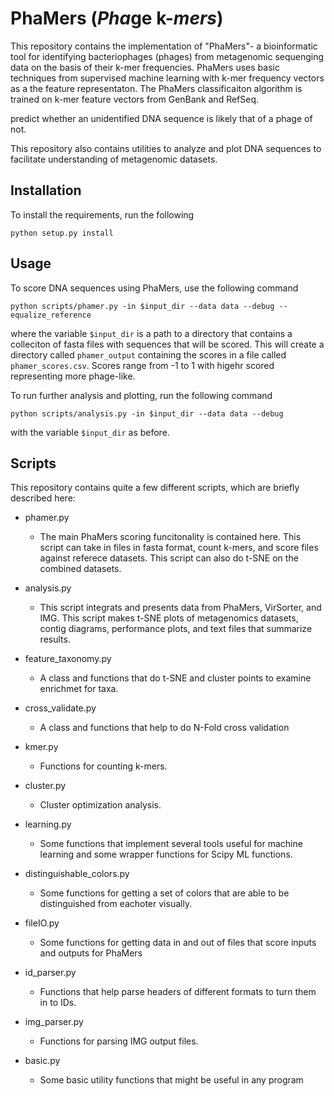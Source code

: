 # PhaMers (*Pha*ge k-*mers*)

This repository contains the implementation of "PhaMers"- a bioinformatic
tool for identifying bacteriophages (phages) from metagenomic sequenging data
on the basis of their k-mer frequencies. PhaMers uses basic techniques from
supervised machine learning with k-mer frequency vectors as a the feature
representaton. The PhaMers classificaiton algorithm is trained on k-mer
feature vectors from GenBank and RefSeq.
 
 predict whether an unidentified DNA sequence is likely that of a phage of not.

This repository also contains utilities to analyze and plot DNA sequences
to facilitate understanding of metagenomic datasets.


## Installation
To install the requirements, run the following

    python setup.py install

## Usage
To score DNA sequences using PhaMers, use the following command

    python scripts/phamer.py -in $input_dir --data data --debug --equalize_reference

where the variable `$input_dir` is a path to a directory that contains a colleciton
of fasta files with sequences that will be scored. This will create a directory
called `phamer_output` containing the scores in a file called `phamer_scores.csv`.
Scores range from -1 to 1 with higehr scored representing more phage-like.

To run further analysis and plotting, run the following command

    python scripts/analysis.py -in $input_dir --data data --debug

with the variable `$input_dir` as before.

## Scripts
This repository contains quite a few different scripts, which
are briefly described here:

- phamer.py
    - The main PhaMers scoring funcitonality is contained here. 
    This script can take in files in fasta format, count k-mers, and 
    score files against referece datasets. This script can also do t-SNE
    on the combined datasets.

- analysis.py
    - This script integrats and presents data from PhaMers, VirSorter, and
     IMG. This script makes t-SNE plots of metagenomics datasets, contig diagrams, 
     performance plots, and text files that summarize results.

- feature_taxonomy.py
    - A class and functions that do t-SNE and cluster points to examine 
    enrichmet for taxa.

- cross_validate.py
    - A class and functions that help to do N-Fold cross validation

- kmer.py
    - Functions for counting k-mers.

- cluster.py
    - Cluster optimization analysis.

- learning.py
    - Some functions that implement several tools useful for machine learning and some wrapper functions for Scipy ML functions.

- distinguishable_colors.py
    - Some functions for getting a set of colors that are able to be 
    distinguished from eachoter visually.

- fileIO.py
    - Some functions for getting data in and out of files that score inputs and outputs for PhaMers

- id_parser.py
    - Functions that help parse headers of different formats to turn them in to IDs.

- img_parser.py

    - Functions for parsing IMG output files.

- basic.py
    - Some basic utility functions that might be useful in any program